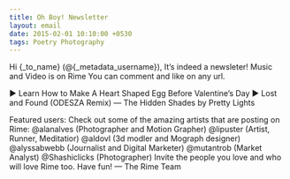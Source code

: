 ```yaml
---
title: Oh Boy! Newsletter
layout: email
date: 2015-02-01 10:10:00 +0530
tags: Poetry Photography
---
```


Hi {_to_name} (@{_metadata_username}), It’s indeed a newsleter!
Music and Video is on Rime
You can comment and like on any url.

► Learn How to Make A Heart Shaped Egg Before Valentine’s Day
► Lost and Found (ODESZA Remix) — The Hidden Shades by Pretty Lights

Featured users: Check out some of the amazing artists that are posting on Rime:
@alanalves (Photographer and Motion Grapher)
@lipuster (Artist, Runner, Meditatior)
@aldovl (3d modler and Mograph designer)
@alyssabwebb (Journalist and Digital Marketer)
@mutantrob (Market Analyst)
@Shashiclicks (Photographer)
Invite the people you love and who will love Rime too.
Have fun!
— The Rime Team